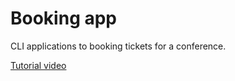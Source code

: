 # Booking app

CLI applications to booking tickets for a conference.

[Tutorial video](https://www.youtube.com/watch?v=yyUHQIec83I)
